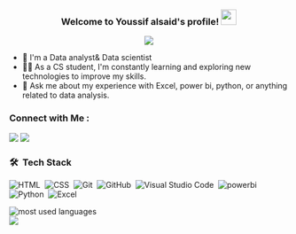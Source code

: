 <!--<img width="250" align="right" src="https://c.tenor.com/_DOBjnGspYAAAAAM/code-coding.gif"> -->

<h3 align="center">
  Welcome to Youssif alsaid's profile!
  <img src="https://media.giphy.com/media/hvRJCLFzcasrR4ia7z/giphy.gif" width="28">
</h3>

<!-- Typing SVG by DenverCoder1 - https://github.com/DenverCoder1/readme-typing-svg -->
<p align="center">
  <a href="https://github.com/DenverCoder1/readme-typing-svg"><img src="https://readme-typing-svg.herokuapp.com/?lines=Data-analyst%20And%20Data-scientist;Always%20learning%20new%20things&font=Fira%20Code&center=true&width=440&height=45&color=f75c7e&vCenter=true&size=22"></a>
</p> 

- 🏢 I'm a Data analyst& Data scientist
- 👨‍💻 As a CS student, I'm constantly learning and exploring new technologies to improve my skills.
- 💬 Ask me about my experience with Excel, power bi, python, or anything related to data analysis.

### Connect with Me :

<a href="www.linkedin.com/in/youssif-alsaid" target="_blank"><img src="https://img.shields.io/badge/-Youssif%20Alsaid-0077B5?style=for-the-badge&logo=Linkedin&logoColor=white"/></a>
<a href="https://t.me/Youssif_Alsaid" target="_blank"><img src="https://img.shields.io/badge/-Youssif%20Alsaid-0077B5?style=for-the-badge&logo=Telegram&logoColor=white"/></a>



### 🛠 &nbsp;Tech Stack
![HTML](https://img.shields.io/badge/-HTML-05122A?style=flat&logo=HTML5)&nbsp;
![CSS](https://img.shields.io/badge/-CSS-05122A?style=flat&logo=CSS3&logoColor=1572B6)&nbsp;
![Git](https://img.shields.io/badge/-Git-05122A?style=flat&logo=git)&nbsp;
![GitHub](https://img.shields.io/badge/-GitHub-05122A?style=flat&logo=github)&nbsp;
![Visual Studio Code](https://img.shields.io/badge/-Visual%20Studio%20Code-05122A?style=flat&logo=visual-studio-code&logoColor=007ACC)&nbsp;
![powerbi](https://img.shields.io/badge/-power%20bi%20-05122A?style=flat&logo=powerbi)&nbsp;
![Python](https://img.shields.io/badge/-Python%20-05122A?style=flat&logo=python)&nbsp;
![Excel](https://img.shields.io/badge/-Excel%20-05122A?style=flat&logo=Excel)&nbsp;




<img align="left" src="https://github-readme-stats.vercel.app/api/top-langs?username=youssif-alsaid&show_icons=true&locale=en&layout=compact&theme=radical" alt="most used languages" />
<br>
<a href="https://komarev.com/ghpvc/?username=youssif-alsaid&style=for-the-badge">
    <img src="https://komarev.com/ghpvc/?username=youssif-alsaid&style=for-the-badge">
</a>
